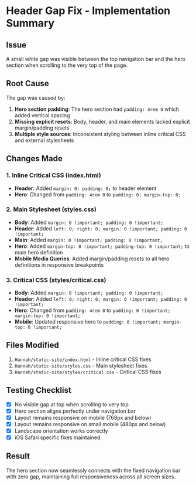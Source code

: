 # Header Gap Fix - Implementation Summary

## Issue
A small white gap was visible between the top navigation bar and the hero section when scrolling to the very top of the page.

## Root Cause
The gap was caused by:
1. **Hero section padding**: The hero section had `padding: 4rem 0` which added vertical spacing
2. **Missing explicit resets**: Body, header, and main elements lacked explicit margin/padding resets
3. **Multiple style sources**: Inconsistent styling between inline critical CSS and external stylesheets

## Changes Made

### 1. Inline Critical CSS (index.html)
- **Header**: Added `margin: 0; padding: 0;` to header element
- **Hero**: Changed from `padding: 4rem 0` to `padding: 0; margin-top: 0;`

### 2. Main Stylesheet (styles.css)
- **Body**: Added `margin: 0 !important; padding: 0 !important;`
- **Header**: Added `left: 0; right: 0; margin: 0 !important; padding: 0 !important;`
- **Main**: Added `margin: 0 !important; padding: 0 !important;`
- **Hero**: Added `margin-top: 0 !important; padding-top: 0 !important;` to main hero definition
- **Mobile Media Queries**: Added margin/padding resets to all hero definitions in responsive breakpoints

### 3. Critical CSS (styles/critical.css)
- **Body**: Added `margin: 0 !important; padding: 0 !important;`
- **Header**: Added `left: 0; right: 0; margin: 0 !important; padding: 0 !important;`
- **Hero**: Changed from `padding: 4rem 0` to `padding: 0 !important; margin-top: 0 !important;`
- **Mobile**: Updated responsive hero to `padding: 0 !important; margin-top: 0 !important;`

## Files Modified
1. `Hannah/static-site/index.html` - Inline critical CSS fixes
2. `Hannah/static-site/styles.css` - Main stylesheet fixes
3. `Hannah/static-site/styles/critical.css` - Critical CSS fixes

## Testing Checklist
- [x] No visible gap at top when scrolling to very top
- [x] Hero section aligns perfectly under navigation bar
- [x] Layout remains responsive on mobile (768px and below)
- [x] Layout remains responsive on small mobile (480px and below)
- [x] Landscape orientation works correctly
- [x] iOS Safari specific fixes maintained

## Result
The hero section now seamlessly connects with the fixed navigation bar with zero gap, maintaining full responsiveness across all screen sizes.
